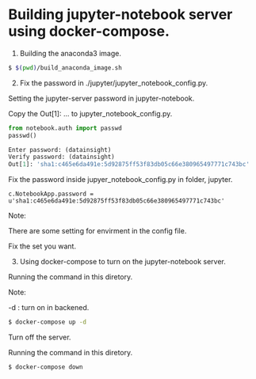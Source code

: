 # Building jupyter-notebook server using docker-compose.

1. Building the anaconda3 image.
```bash
$ $(pwd)/build_anaconda_image.sh
```

2. Fix the password in ./jupyter/jupyter_notebook_config.py.

Setting the jupyter-server password in jupyter-notebook.

Copy the Out[1]: ... to jupyter_notebook_config.py.

```python
from notebook.auth import passwd
passwd()

Enter password: (datainsight)
Verify password: (datainsight)
Out[1]: 'sha1:c465e6da491e:5d92875ff53f83db05c66e380965497771c743bc'
```

Fix the password inside jupyer_notebook_config.py in folder, jupyter.
```
c.NotebookApp.password = u'sha1:c465e6da491e:5d92875ff53f83db05c66e380965497771c743bc'
```

Note:

  There are some setting for envirment in the config file.
  
  Fix the set you want.

3. Using docker-compose to turn on the jupyter-notebook server.

Running the command in this diretory.

Note:

  -d : turn on in backened.

```bash
$ docker-compose up -d
```

Turn off the server.

Running the command in this diretory.

```bash
$ docker-compose down
```
